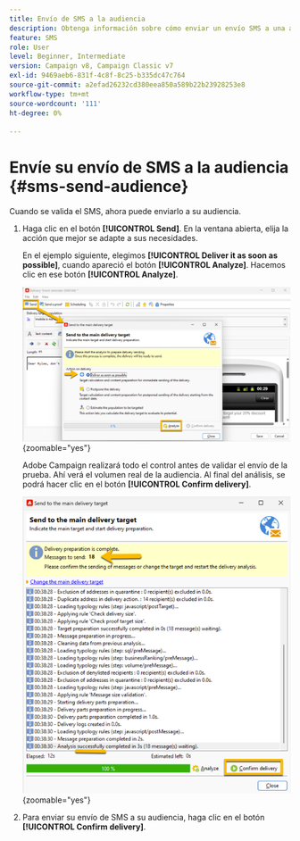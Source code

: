 ```yaml
---
title: Envío de SMS a la audiencia
description: Obtenga información sobre cómo enviar un envío SMS a una audiencia
feature: SMS
role: User
level: Beginner, Intermediate
version: Campaign v8, Campaign Classic v7
exl-id: 9469aeb6-831f-4c8f-8c25-b335dc47c764
source-git-commit: a2efad26232cd380eea850a589b22b23928253e8
workflow-type: tm+mt
source-wordcount: '111'
ht-degree: 0%

---
```


# Envíe su envío de SMS a la audiencia {#sms-send-audience}

Cuando se valida el SMS, ahora puede enviarlo a su audiencia.

1. Haga clic en el botón **[!UICONTROL Send]**.
En la ventana abierta, elija la acción que mejor se adapte a sus necesidades.

   En el ejemplo siguiente, elegimos **[!UICONTROL Deliver it as soon as possible]**, cuando apareció el botón **[!UICONTROL Analyze]**. Hacemos clic en ese botón **[!UICONTROL Analyze]**.

   ![](assets/send_action.png){zoomable="yes"}

   Adobe Campaign realizará todo el control antes de validar el envío de la prueba. Ahí verá el volumen real de la audiencia. Al final del análisis, se podrá hacer clic en el botón **[!UICONTROL Confirm delivery]**.

   ![](assets/send_analyze.png){zoomable="yes"}

1. Para enviar su envío de SMS a su audiencia, haga clic en el botón **[!UICONTROL Confirm delivery]**.
